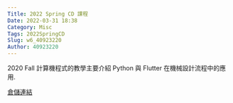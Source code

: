 ```yaml
---
Title: 2022 Spring CD 課程
Date: 2022-03-31 18:38
Category: Misc
Tags: 2022SpringCD
Slug: w6_40923220
Author: 40923220
---
```


2020 Fall 計算機程式的教學主要介紹 Python 與 Flutter 在機械設計流程中的應用.

<!-- PELICAN_END_SUMMARY -->

[倉儲連結]



[倉儲連結]:https://40923220.github.io/cd2022/content/index.html
